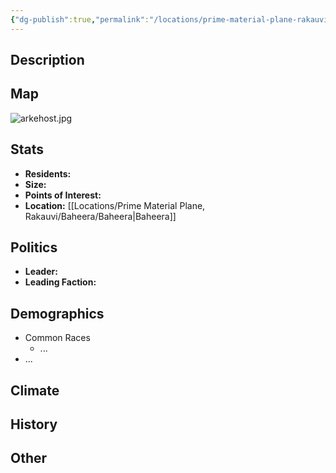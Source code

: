 ```yaml
---
{"dg-publish":true,"permalink":"/locations/prime-material-plane-rakauvi/baheera/arkehost-oasis/arkehost-oasis/","tags":["Location","City"]}
---
```


## Description

## Map
![arkehost.jpg](/img/user/Images/Maps/arkehost.jpg)
## Stats
- **Residents:** 
- **Size:** 
- **Points of Interest:**
- **Location:** [[Locations/Prime Material Plane, Rakauvi/Baheera/Baheera\|Baheera]]

## Politics
- **Leader:** 
- **Leading Faction:** 


## Demographics
- Common Races
    - ...
- ...

## Climate

## History

## Other
